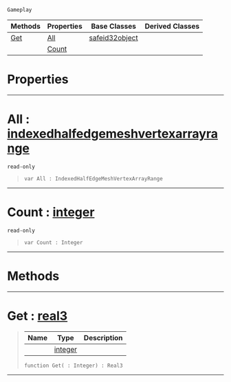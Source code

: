  `Gameplay`

|Methods|Properties|Base Classes|Derived Classes|
|---|---|---|---|
|[ Get](https://github.com/ZilchEngine/ZilchDocs/blob/master/code_reference/class_reference/indexedhalfedgemeshvertexarray.markdown#get-zilch-engine-document)|[ All](https://github.com/ZilchEngine/ZilchDocs/blob/master/code_reference/class_reference/indexedhalfedgemeshvertexarray.markdown#all-zilch-engine-document)|[safeid32object](https://github.com/ZilchEngine/ZilchDocs/blob/master/code_reference/class_reference/safeid32object.markdown)| |
| |[ Count](https://github.com/ZilchEngine/ZilchDocs/blob/master/code_reference/class_reference/indexedhalfedgemeshvertexarray.markdown#count-zilch-engine-docume)| | |


 #  Properties


---  
 #  All : [indexedhalfedgemeshvertexarrayrange](https://github.com/ZilchEngine/ZilchDocs/blob/master/code_reference/class_reference/indexedhalfedgemeshvertexarrayrange.markdown)

 `read-only`

> 
> ``` lang=cpp, name=Nada
> var All : IndexedHalfEdgeMeshVertexArrayRange


---  
 #  Count : [integer](https://github.com/ZilchEngine/ZilchDocs/blob/master/code_reference/nada_base_types/integer.markdown)

 `read-only`

> 
> ``` lang=cpp, name=Nada
> var Count : Integer


---  
 #  Methods


---  
 #  Get : [real3](https://github.com/ZilchEngine/ZilchDocs/blob/master/code_reference/nada_base_types/real3.markdown)

> 
> |Name|Type|Description|
> |---|---|---|
> ||[integer](https://github.com/ZilchEngine/ZilchDocs/blob/master/code_reference/nada_base_types/integer.markdown)| |
> ``` lang=cpp, name=Nada
> function Get( : Integer) : Real3
> ``` 


---  
 

 